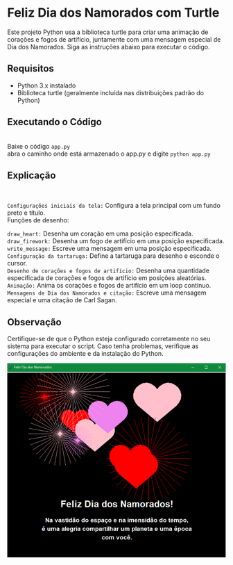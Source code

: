 # Feliz Dia dos Namorados com Turtle
Este projeto Python usa a biblioteca turtle para criar uma animação de corações e fogos de artifício, juntamente com uma mensagem especial de Dia dos Namorados. Siga as instruções abaixo para executar o código.

## Requisitos
<ul>
<li>Python 3.x instalado</li>
<li>Biblioteca turtle (geralmente incluída nas distribuições padrão do Python)</li>
</ul>

## Executando o Código
<br>Baixe o código `app.py`
<br> abra o caminho onde está armazenado o app.py e digite `python app.py`

##  Explicação
<br>

`Configurações iniciais da tela:` Configura a tela principal com um fundo preto e título.
<br>
Funções de desenho:<br>

`draw_heart:`  Desenha um coração em uma posição especificada.<br>
`draw_firework:` Desenha um fogo de artifício em uma posição especificada.<br>
`write_message:` Escreve uma mensagem em uma posição especificada.<br>
`Configuração da tartaruga:` Define a tartaruga para desenho e esconde o cursor.<br>
`Desenho de corações e fogos de artifício:` Desenha uma quantidade especificada de corações e fogos de artifício em posições aleatórias.<br>
`Animação:` Anima os corações e fogos de artifício em um loop contínuo.<br>
`Mensagens de Dia dos Namorados e citação:` Escreve uma mensagem especial e uma citação de Carl Sagan.<br>

## Observação
Certifique-se de que o Python esteja configurado corretamente no seu sistema para executar o script. Caso tenha problemas, verifique as configurações do ambiente e da instalação do Python.

<img src= "https://github.com/ErikaMendes89/feliz-dia-dos-namorados-python/blob/main/estudos-python/feliz-dia-dos-namorados-python.png">
